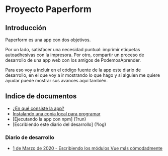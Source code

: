 # Proyecto Paperform

## Introducción

Paperform es una app con dos objetivos.

Por un lado, satisfacer una necesidad puntual: imprimir etiquetas autoadhesivas con la impresora.
Por otro, compartir un proceso de desarrollo de una app web con los amigos de PodemosAprender.

Para eso voy a incluir en el código fuente de la app este diario de desarrollo,
en el que voy a ir mostrando lo que hago y si alguien me quiere ayudar puede
mostrar sus avances aquí también.

## Indice de documentos

  - [¿En qué consiste la app?](?paperform)
  - [Instalando una copia local para programar](?install)
  - [Ejecutando la app con npm] (?run)
  - [Escribiendo este diario del desarrollo] (?log)

### Diario de desarrollo

  - [1 de Marzo de 2020 - Escribiendo los módulos Vue más cómodadmente](?journal/20200301)

